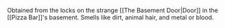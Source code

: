 Obtained from the locks on the strange [[The Basement Door|Door]] in the [[Pizza Bar]]'s basement. Smells like dirt, animal hair, and metal or blood.